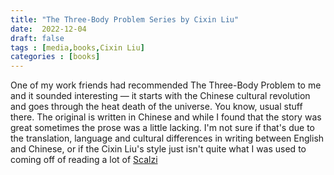 ```yaml
---
title: "The Three-Body Problem Series by Cixin Liu"
date:  2022-12-04
draft: false
tags : [media,books,Cixin Liu]
categories : [books]
---
```


One of my work friends had recommended The Three-Body Problem to me and it sounded interesting — it starts with the Chinese cultural revolution 
and goes through the heat death of the universe. You know, usual stuff there. The original is written in Chinese and while I found that the 
story was great sometimes the prose was a little lacking. I'm not sure if that's due to the translation, language and cultural differences in 
writing between English and Chinese, or if the Cixin Liu's style just isn't quite what I was used to coming off of reading a lot of [Scalzi](/tags/john-scalzi/) 

